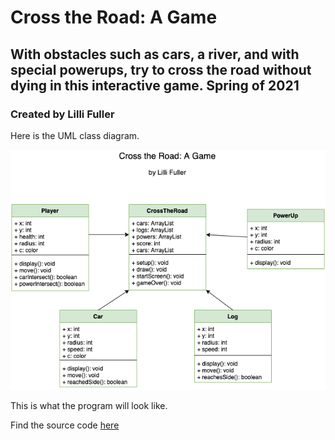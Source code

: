 # Cross the Road: A Game

## With obstacles such as cars, a river, and with special powerups, try to cross the road without dying in this interactive game. Spring of 2021

### Created by Lilli Fuller

Here is the UML class diagram.

![Image of CrossTheRoad class diagram](https://github.com/lillifuller/programming-portfolio/blob/gh-pages/images/CrossTheRoad.png?raw=true)

This is what the program will look like.

Find the source code [here](https://github.com/lillifuller/programming-portfolio/tree/gh-pages/src/CrossTheRoad)
